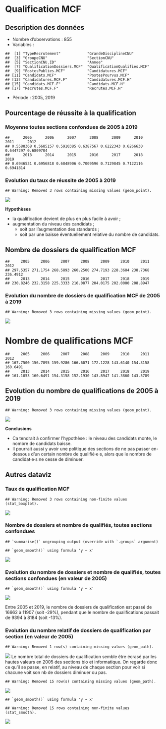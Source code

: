 Qualification MCF
================

## Description des données

  - Nombre d’observations : 855
  - Variables :

<!-- end list -->

    ##  [1] "TypeRecrutement"            "GrandeDisciplineCNU"       
    ##  [3] "GroupeCNU"                  "SectionCNU"                
    ##  [5] "SectionCNU.ID"              "Annee"                     
    ##  [7] "QualificationDossiers.MCF"  "QualificationQualifies.MCF"
    ##  [9] "PostesPublies.MCF"          "Candidatures.MCF"          
    ## [11] "Candidats.MCF"              "PostesPourvus.MCF"         
    ## [13] "Candidatures.MCF.F"         "Candidatures.MCF.H"        
    ## [15] "Candidats.MCF.F"            "Candidats.MCF.H"           
    ## [17] "Recrutes.MCF.F"             "Recrutes.MCF.H"

  - Période : 2005, 2019

## Pourcentage de réussite à la qualification

### Moyenne toutes sections confondues de 2005 à 2019

    ##      2005      2006      2007      2008      2009      2010      2011      2012 
    ## 0.5588368 0.5685157 0.5910385 0.6387567 0.6222343 0.6266630 0.6447297 0.6809704 
    ##      2013      2014      2015      2016      2017      2018      2019 
    ## 0.6946531 0.6956818 0.6848906 0.7009596 0.7129845 0.7122116 0.6941814

### Evolution du taux de réussite de 2005 à 2019

    ## Warning: Removed 3 rows containing missing values (geom_point).

![](QualificationMCF_files/figure-gfm/ReussiteQualificationMCF-1.png)<!-- -->

**Hypothèses**

  - la qualification devient de plus en plus facile à avoir ;
  - augmentation du niveau des candidats ;
      - soit par l’augmentation des standards ;
      - soit par une baisse éventuellement relative du nombre de
        candidats.

## Nombre de dossiers de qualification MCF

    ##     2005     2006     2007     2008     2009     2010     2011     2012 
    ## 297.5357 271.1754 268.5893 260.2500 274.7193 228.3684 238.7368 236.4912 
    ##     2013     2014     2015     2016     2017     2018     2019 
    ## 230.8246 232.3158 225.3333 216.0877 204.0175 202.0000 208.8947

### Evolution du nombre de dossiers de qualification MCF de 2005 à 2019

    ## Warning: Removed 3 rows containing missing values (geom_point).

![](QualificationMCF_files/figure-gfm/DossiersQualificationMCF-1.png)<!-- -->

# Nombre de qualifications MCF

    ##     2005     2006     2007     2008     2009     2010     2011     2012 
    ## 167.7500 156.7895 159.9286 166.6071 172.1228 143.6140 154.3158 160.6491 
    ##     2013     2014     2015     2016     2017     2018     2019 
    ## 161.1053 160.6491 154.3158 152.1930 143.8947 141.3860 143.5789

## Evolution du nombre de qualifications de 2005 à 2019

    ## Warning: Removed 3 rows containing missing values (geom_point).

![](QualificationMCF_files/figure-gfm/QualificationsMCF-1.png)<!-- -->

**Conclusions**

  - Ca tendrait à confirmer l’hypothèse : le niveau des candidats monte,
    le nombre de candidats baisse.
  - Il pourrait aussi y avoir une politique des sections de ne pas
    passer en-dessous d’un certain nombre de qualifié·e·s, alors que le
    nombre de candidat·e·s ne cesse de diminuer.

## Autres dataviz

### Taux de qualification MCF

    ## Warning: Removed 3 rows containing non-finite values (stat_boxplot).

![](QualificationMCF_files/figure-gfm/taux.de.qualification.MCF-1.png)<!-- -->

### Nombre de dossiers et nombre de qualifiés, toutes sections confondues

    ## `summarise()` ungrouping output (override with `.groups` argument)

    ## `geom_smooth()` using formula 'y ~ x'

![](QualificationMCF_files/figure-gfm/dossiers.qualifs-1.png)<!-- -->

### Evolution du nombre de dossiers et nombre de qualifiés, toutes sections confondues (en valeur de 2005)

    ## `geom_smooth()` using formula 'y ~ x'

![](QualificationMCF_files/figure-gfm/evolutions.dossiers.qualifs-1.png)<!-- -->

Entre 2005 et 2019, le nombre de dossiers de qualification est passé de
16662 à 11907 (soit -29%), pendant que le nombre de qualifications
passait de 9394 à 8184 (soit -13%).

### Evolution du nombre relatif de dossiers de qualification par section (en valeur de 2005)

    ## Warning: Removed 1 row(s) containing missing values (geom_path).

![](QualificationMCF_files/figure-gfm/evolutionsAbsolues.dossiers.qualifs.parSection-1.png)<!-- -->
Le nombre total de dossiers de qualification semble être écrasé par les
hautes valeurs en 2005 des sections bio et informatique. On regarde donc
ce qu’il se passe, en relatif, au niveau de chaque section pour voir si
chacune voit son nb de dossiers diminuer ou pas.

    ## Warning: Removed 15 row(s) containing missing values (geom_path).

![](QualificationMCF_files/figure-gfm/evolutionsRelatives.dossiers.qualifs.parSection-1.png)<!-- -->

    ## `geom_smooth()` using formula 'y ~ x'

    ## Warning: Removed 15 rows containing non-finite values (stat_smooth).

![](QualificationMCF_files/figure-gfm/evolutionsRelatives.dossiers.qualifs.parSection-2.png)<!-- -->
